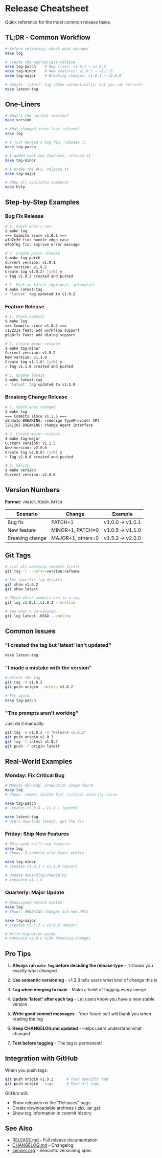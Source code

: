 # Release Cheatsheet

Quick reference for the most common release tasks.

## TL;DR - Common Workflow

```bash
# Before releasing, check what changed
make log

# Create the appropriate release
make tag-patch    # Bug fixes: v1.0.1 → v1.0.2
make tag-minor    # New features: v1.0.1 → v1.1.0
make tag-major    # Breaking changes: v1.0.1 → v2.0.0

# Update 'latest' tag (done automatically, but you can refresh)
make latest-tag
```

## One-Liners

```bash
# What's the current version?
make version

# What changed since last release?
make log

# I just merged a bug fix, release it
make tag-patch

# I added cool new features, release it
make tag-minor

# I broke the API, release it
make tag-major

# Show all available commands
make help
```

## Step-by-Step Examples

### Bug Fix Release

```bash
# 1. Check what's new
$ make log
=== Commits since v1.0.1 ===
a1b2c3d fix: handle edge case
d4e5f6g fix: improve error message

# 2. Create patch release
$ make tag-patch
Current version: v1.0.1
New version: v1.0.2
Create tag v1.0.2? [y/N] y
✓ Tag v1.0.2 created and pushed

# 3. Mark as latest (optional, automatic)
$ make latest-tag
✓ 'latest' tag updated to v1.0.2
```

### Feature Release

```bash
# 1. Check commits
$ make log
=== Commits since v1.0.2 ===
x1y2z3a feat: add workflow support
p9q8r7s feat: add dialog support

# 2. Create minor release
$ make tag-minor
Current version: v1.0.2
New version: v1.1.0
Create tag v1.1.0? [y/N] y
✓ Tag v1.1.0 created and pushed

# 3. Update latest
$ make latest-tag
✓ 'latest' tag updated to v1.1.0
```

### Breaking Change Release

```bash
# 1. Check what changed
$ make log
=== Commits since v1.1.5 ===
m5n4o3p BREAKING: redesign TypeProvider API
l2k1j0i BREAKING: change Agent interface

# 2. Create major release
$ make tag-major
Current version: v1.1.5
New version: v2.0.0
Create tag v2.0.0? [y/N] y
✓ Tag v2.0.0 created and pushed

# 3. Verify
$ make version
Current version: v2.0.0
```

## Version Numbers

**Format:** `vMAJOR.MINOR.PATCH`

| Scenario | Change | Example |
|----------|--------|---------|
| Bug fix | PATCH+1 | v1.0.0 → v1.0.1 |
| New feature | MINOR+1, PATCH=0 | v1.0.5 → v1.1.0 |
| Breaking change | MAJOR+1, others=0 | v1.5.2 → v2.0.0 |

## Git Tags

```bash
# List all versions (newest first)
git tag -l --sort=-version:refname

# See specific tag details
git show v1.0.2
git show latest

# Check which commits are in a tag
git log v1.0.1..v1.0.2 --oneline

# See what's unreleased
git log latest..HEAD --oneline
```

## Common Issues

### "I created the tag but 'latest' isn't updated"

```bash
make latest-tag
```

### "I made a mistake with the version"

```bash
# Delete the tag
git tag -d v1.0.2
git push origin --delete v1.0.2

# Try again
make tag-patch
```

### "The prompts aren't working"

Just do it manually:

```bash
git tag -a v1.0.2 -m "Release v1.0.2"
git push origin v1.0.2
git tag -f latest v1.0.2
git push -f origin latest
```

## Real-World Examples

### Monday: Fix Critical Bug

```bash
# Monday morning: production issue found
make log
# Shows: commit abc123 fix: critical security issue

make tag-patch
# Creates v1.0.0 → v1.0.1 (patch)

make latest-tag
# Users download latest, get the fix
```

### Friday: Ship New Features

```bash
# This week built new features
make log
# Shows: 5 commits with feat: prefix

make tag-minor
# Creates v1.0.1 → v1.1.0 (minor)

# Update docs/blog/changelog
# Announce v1.1.0
```

### Quarterly: Major Update

```bash
# Redesigned entire system
make log
# Shows: BREAKING changes and new APIs

make tag-major
# Creates v1.5.3 → v2.0.0 (major)

# Write migration guide
# Announce v2.0.0 with breaking changes
```

## Pro Tips

1. **Always run `make log` before deciding the release type** - It shows you exactly what changed

2. **Use semantic versioning** - v1.2.3 tells users what kind of change this is

3. **Tag when merging to main** - Make a habit of tagging every merge

4. **Update 'latest' after each tag** - Let users know you have a new stable version

5. **Write good commit messages** - Your future self will thank you when reading the log

6. **Keep CHANGELOG.md updated** - Helps users understand what changed

7. **Test before tagging** - The tag is permanent!

## Integration with GitHub

When you push tags:

```bash
git push origin v1.0.2      # Push specific tag
git push origin --tags      # Push all tags
```

GitHub will:
- Show releases on the "Releases" page
- Create downloadable archives (.zip, .tar.gz)
- Show tag information in commit history

## See Also

- [RELEASE.md](./RELEASE.md) - Full release documentation
- [CHANGELOG.md](./CHANGELOG.md) - Changelog
- [semver.org](https://semver.org/) - Semantic versioning spec
